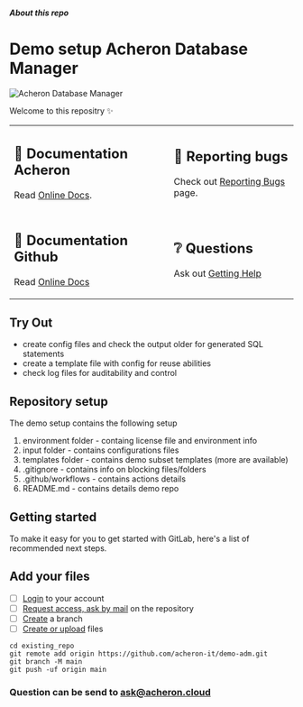 ##### About this repo
# Demo setup Acheron Database Manager
![Acheron Database Manager](https://acheron.cloud/logo-acheron/ "Acheron")

Welcome to this repositry ✨

<table>
<tbody>
<tr>
  <td>
    <h2>📖 Documentation Acheron</h2>
    <p>
      Read <a href="https://docs.acheron.cloud">Online Docs</a>.
    </p>
  </td>
  <td>
    <h2>🐞 Reporting bugs</h2>
    <p>
      Check out <a href="https://github.com/acheron-it/demo-adm/issues/new/choose">Reporting Bugs</a> page.</p>
  </td>
</tr>
<tr>
  <td>
    <h2>📖 Documentation Github </h2>
    <p>
       Read  <a href="https://docs.github.com/en/actions">Online Docs</a>
    </p>
  </td>
  <td>
    <h2>❔ Questions</h2>
    <p>
      Ask out <a href="ask@acheron.cloud">Getting Help</a>
    </p>
  </td>
</tr>
</tbody>
</table>

## Try Out
- create config files and check the output older for generated SQL statements
- create a template file with config for reuse abilities
- check log files for auditability and control

## Repository setup
The demo setup contains the following setup
<ol>
 <li>environment folder - containg license file and environment info
 <li>input folder - contains configurations files
 <li>templates folder - contains demo subset templates (more are available)
 <li>.gitignore - contains info on blocking files/folders
 <li>.github/workflows - contains actions details
 <li>README.md - contains details demo repo
</ol>

## Getting started

To make it easy for you to get started with GitLab, here's a list of recommended next steps.

## Add your files
- [ ] [Login](https://github.com) to your account
- [ ] [Request access, ask by mail](request@acheron.cloud) on the repository
- [ ] [Create](https://docs.github.com/en/desktop/contributing-and-collaborating-using-github-desktop/making-changes-in-a-branch/managing-branches) a branch
- [ ] [Create or upload](https://docs.github.com/en/repositories/working-with-files/managing-files/adding-a-file-to-a-repository) files

```
cd existing_repo
git remote add origin https://github.com/acheron-it/demo-adm.git
git branch -M main
git push -uf origin main
```

### Question can be send to <ask@acheron.cloud>

